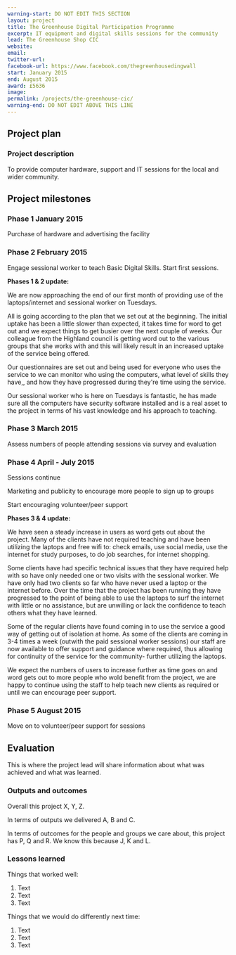 ```yaml
---
warning-start: DO NOT EDIT THIS SECTION
layout: project
title: The Greenhouse Digital Participation Programme
excerpt: IT equipment and digital skills sessions for the community
lead: The Greenhouse Shop CIC
website: 
email: 
twitter-url: 
facebook-url: https://www.facebook.com/thegreenhousedingwall 
start: January 2015
end: August 2015
award: £5636
image:
permalink: /projects/the-greenhouse-cic/
warning-end: DO NOT EDIT ABOVE THIS LINE
---
```


## Project plan

### Project description

To provide computer hardware, support and IT sessions for the local and wider community. 


## Project milestones

### Phase 1 January 2015

Purchase of hardware and advertising the facility

### Phase 2 February 2015

Engage sessional worker to teach Basic Digital Skills. Start first sessions.

**Phases 1 & 2 update:**

We are now approaching the end of our first month of providing use of the laptops/internet and sessional worker on Tuesdays.

All is going according to the plan that we set out at the beginning.  The initial uptake has been a little slower than expected, it takes time for word to get out and we expect things to get busier over the next couple of weeks. Our colleague from the Highland council is getting word out to the various groups that she works with and this will likely result in an increased uptake of the service being offered. 

Our questionnaires are set out and being used for everyone who uses the service to we can monitor who using the computers, what level of skills they have,, and how they have progressed during they're time using the service.  

Our sessional worker who is here on Tuesdays is fantastic, he has made sure all the computers have security software installed and is  a real asset to the project in terms of his vast knowledge and his approach to teaching. 


### Phase 3 March 2015

Assess numbers of people attending sessions via survey and evaluation

### Phase 4 April - July 2015

Sessions continue 

Marketing and publicity to encourage more people to sign up to groups

Start encouraging volunteer/peer support

**Phases 3 & 4 update:** 

We have seen a steady increase in users as word gets out about the project. Many of the clients have not required teaching and have been utilizing the laptops and free wifi to: check emails, use social media, use the internet for study purposes, to do job searches, for internet shopping.

Some clients have had specific technical issues that they have required help with so have only needed one or two visits with the sessional worker.
We have only had two clients so far who have never used a laptop or the internet before. Over the time that the project has been running they have progressed to the point of being able to use the laptops to surf the internet with little or no assistance, but are unwilling or lack the confidence to teach others what they have learned. 

Some of the regular clients have found coming in to use the service a good way of getting out of isolation at home.
As some of the clients are coming in 3-4 times a week (outwith the paid sessional worker sessions) our staff are now available to offer support and guidance where required, thus allowing for continuity of the service for the community-  further utilizing the laptops. 

We expect the numbers of users to increase further as time goes on and word gets out to more people who wold benefit from the project, we are happy to continue using the staff to help teach new clients as required or until we can encourage peer support. 

### Phase 5 August 2015

Move on to volunteer/peer support for sessions

## Evaluation

This is where the project lead will share information about what was achieved and what was learned.

### Outputs and outcomes

Overall this project X, Y, Z.

In terms of outputs we delivered A, B and C.

In terms of outcomes for the people and groups we care about, this project has P, Q and R. We know this because J, K and L.

### Lessons learned

Things that worked well:

1. Text
2. Text
3. Text

Things that we would do differently next time:

1. Text
2. Text
3. Text
